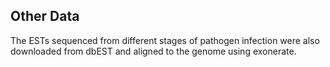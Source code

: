 Other Data
----------

The ESTs sequenced from different stages of pathogen infection were
also downloaded from dbEST and aligned to the genome using
exonerate.
